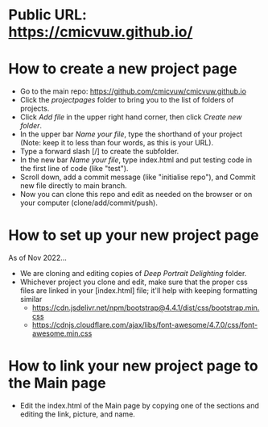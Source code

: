 # Public URL: https://cmicvuw.github.io/

# How to create a new project page
- Go to the main repo: https://github.com/cmicvuw/cmicvuw.github.io
- Click the _projectpages_ folder to bring you to the list of folders of projects.
- Click _Add file_ in the upper right hand corner, then click _Create new folder_.
- In the upper bar _Name your file_, type the shorthand of your project (Note: keep it to less than four words, as this is your URL). 
- Type a forward slash [/] to create the subfolder.
- In the new bar _Name your file_, type index.html and put testing code in the first line of code (like "test"). 
- Scroll down, add a commit message (like "initialise repo"), and Commit new file directly to main branch.
- Now you can clone this repo and edit as needed on the browser or on your computer (clone/add/commit/push).

# How to set up your new project page
As of Nov 2022...
- We are cloning and editing copies of _Deep Portrait Delighting_ folder.
- Whichever project you clone and edit, make sure that the proper css files are linked in your [index.html] file; it'll help with keeping formatting similar
    - https://cdn.jsdelivr.net/npm/bootstrap@4.4.1/dist/css/bootstrap.min.css
    - https://cdnjs.cloudflare.com/ajax/libs/font-awesome/4.7.0/css/font-awesome.min.css

# How to link your new project page to the Main page
- Edit the index.html of the Main page by copying one of the sections and editing the link, picture, and name.
